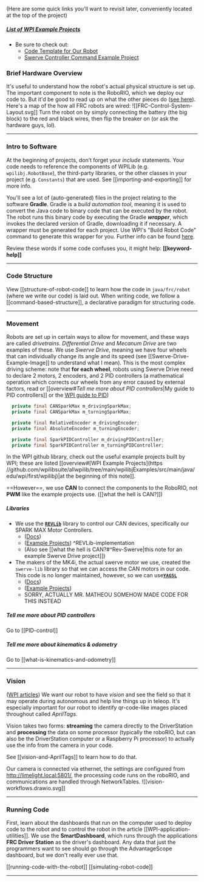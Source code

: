 
(Here are some quick links you'll want to revisit later, conveniently located at the top of the project)
##### [List of WPI Example Projects](https://github.com/wpilibsuite/allwpilib/tree/main/wpilibjExamples/src/main/java/edu/wpi/first/wpilibj)
- Be sure to check out:
	- [Code Template for Our Robot](https://github.com/wpilibsuite/allwpilib/tree/main/wpilibjExamples/src/main/java/edu/wpi/first/wpilibj/templates/commandbased) 
	- [Swerve Controller Command Example Project](https://github.com/wpilibsuite/allwpilib/tree/main/wpilibjExamples/src/main/java/edu/wpi/first/wpilibj/examples/swervecontrollercommand)
### Brief Hardware Overview

It's useful to understand how the robot's actual physical structure is set up. The important component to note is the RoboRIO, which we deploy our code to. But it'd be good to read up on what the other pieces do ([see here](https://docs.wpilib.org/en/stable/docs/controls-overviews/control-system-hardware.html)).
Here's a map of the how all FRC robots are wired:
![[FRC-Control-System-Layout.svg]]
Turn the robot on by simply connecting the battery (the big block) to the red and black wires, then flip the breaker on (or ask the hardware guys, lol).

---
### Intro to Software

At the beginning of projects, don’t forget your *include* statements. Your code needs to reference the components of WPILib (e.g. `wpilibj.RobotBase`), the third-party libraries, or the other classes in your project (e.g. `Constants`) that are used. See [[importing-and-exporting]] for more info.

You'll see a lot of (auto-generated) files in the project relating to the software **Gradle**. Gradle is a *build automation tool*, meaning it is used to convert the Java code to binary code that can be executed by the robot. The robot runs this binary code by executing the Gradle ***wrapper***, which invokes the declared version of Gradle, downloading it if necessary. A wrapper must be generated for each project. Use WPI's "Build Robot Code" command to generate this wrapper for you. Further info can be found [here](https://docs.wpilib.org/en/stable/docs/software/vscode-overview/deploying-robot-code.html).

Review these words if some code confuses you, it might help: **[[keyword-help]]**

---
### Code Structure

View  [[structure-of-robot-code]] to learn how the code in `java/frc/robot` (where we write our code) is laid out.
When writing code, we follow a [[command-based-structure]], a declarative paradigm for structuring code.

---
### Movement

Robots are set up in certain ways to allow for movement, and these ways are called *drivetrains*. *Differential Drive* and *Mecanum Drive* are two examples of these. We use *Swerve Drive*, meaning we have four wheels that can individually change its angle and its speed (see [[Swerve-Drive-Example-Image]] to understand what I mean). 
This is the most complex driving scheme: note that **for each wheel**, robots using Swerve Drive need to declare 2 motors, 2 encoders, and 2 PID controllers (a mathematical operation which corrects our wheels from any error caused by external factors, read or [[overview#*Tell me more about PID controllers*|My guide to PID controllers]] or the [WPI guide to PID](https://docs.wpilib.org/en/stable/docs/software/advanced-controls/controllers/pidcontroller.html)) 
```java
  private final CANSparkMax m_drivingSparkMax;
  private final CANSparkMax m_turningSparkMax;

  private final RelativeEncoder m_drivingEncoder;
  private final AbsoluteEncoder m_turningEncoder;

  private final SparkPIDController m_drivingPIDController;
  private final SparkPIDController m_turningPIDController;
```

In the WPI github library, check out the useful example projects built by WPI; these are listed [[overview#[WPI Example Projects](https //github.com/wpilibsuite/allwpilib/tree/main/wpilibjExamples/src/main/java/edu/wpi/first/wpilibj)|at the beginning of this note]].

==However==, we use **CAN** to connect the components to the RoboRIO, not **PWM** like the example projects use. 
([[what the hell is CAN?]])

##### *Libraries*
- We use the [**`REVLib`**](https://docs.revrobotics.com/brushless/spark-max/revlib) library to control our CAN devices, specifically our SPARK MAX Motor Controllers. 
	- ([Docs](https://codedocs.revrobotics.com/java/com/revrobotics/package-summary.html)) 
	- ([Example Projects](https://docs.revrobotics.com/brushless/spark-max/revlib/code-examples)) ^REVLib-implementation
	- (Also see [[what the hell is CAN?#^Rev-Swerve|this note for an example Swerve Drive project]])
- The makers of the MK4i, the actual swerve motor we use, created the `swerve-lib` library so that we can access the CAN motors in our code. This code is no longer maintained, however, so we can use[**`YAGSL`**](https://github.com/BroncBotz3481/YAGSL/tree/main) 
	- ([Docs](https://broncbotz3481.github.io/YAGSL/swervelib/package-summary.html)) 
	- ([Example Projects](https://github.com/BroncBotz3481/YAGSL-Example/tree/main)) 
	- SORRY, ACTUALLY MR. MATHEOU SOMEHOW MADE CODE FOR THIS INSTEAD

##### *Tell me more about PID controllers*
Go to [[PID-control]]

##### *Tell me more about kinematics & odometry*
Go to [[what-is-kinematics-and-odometry]]

---
### Vision 
([WPI articles](https://docs.wpilib.org/en/stable/docs/software/vision-processing/index.html))
We want our robot to have *vision* and see the field so that it may operate during autonomous and help line things up in teleop. It's especially important for our robot to identify qr-code-like images placed throughout called *AprilTags*.

Vision takes two forms: **streaming** the camera directly to the DriverStation and **processing** the data on some processor (typically the roboRIO, but can also be the DriverStation computer or a Raspberry Pi processor) to actually use the info from the camera in your code.

See [[vision-and-AprilTags]] to learn how to do that.

Our camera is connected via ethernet, the settings are configured from http://limelight.local:5801/, the processing code runs on the roboRIO, and communications are handled through NetworkTables.
![[vision-workflows.drawio.svg]]

---
### Running Code

First, learn about the dashboards that run on the computer used to deploy code to the robot and to control the robot in the article [[WPI-application-utilities]]. We use the **SmartDashboard**, which runs through the applications **FRC Driver Station** as the driver's dashboard. Any data that just the programmers want to see should go through the AdvantageScope dashboard, but we don't really ever use that.

 [[running-code-with-the-robot]]
 [[simulating-robot-code]]
  
--- 